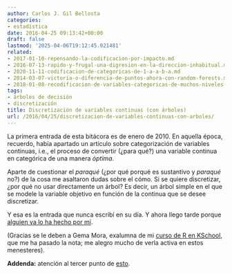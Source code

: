 ```yaml
---
author: Carlos J. Gil Bellosta
categories:
- estadística
date: 2016-04-25 09:13:42+00:00
draft: false
lastmod: '2025-04-06T19:12:45.021481'
related:
- 2017-01-10-repensando-la-codificacion-por-impacto.md
- 2016-07-13-rapido-y-frugal-una-digresion-en-la-direccion-inhabitual.md
- 2020-11-11-codificacion-de-categoricas-de-1-a-a-b-a.md
- 2014-03-07-victoria-o-diferencia-de-puntos-ahora-con-random-forests.md
- 2018-01-08-recodificacion-de-variables-categoricas-de-muchos-niveles-ayuda.md
tags:
- árboles de decisión
- discretización
title: Discretización de variables continuas (con árboles)
url: /2016/04/25/discretizacion-de-variables-continuas-con-arboles/
---
```


La primera entrada de esta bitácora es de enero de 2010. En aquella época, recuerdo, había apartado un artículo sobre categorización de variables continuas, i.e., el proceso de convertir (¿para qué?) una variable continua en categórica de una manera _óptima_.

Aparte de cuestionar el _paraqué_ (¿por qué porqué es sustantivo y _paraqué_ no?) de la cosa me asaltaron dudas sobre el cómo. Si se quiere discretizar, ¿por qué no usar directamente un árbol? Es decir, un árbol simple en el que se modele la variable objetivo en función de la continua que se desee discretizar.

Y esa es la entrada que nunca escribí en su día. Y ahora llego tarde porque [alguien ya lo ha hecho por mí](https://blog.clevertap.com/how-to-convert-numerical-variables-to-categorical-variables-with-decision-trees/).

(Gracias se le deben a Gema Mora, exalumna de mi [curso de R en KSchool](http://kschool.com/cursos/madrid/programa-profesional-de-iniciacion-a-r/), que me ha pasado la nota; me alegro mucho de verla activa en estos menesteres).

**Addenda:** atención al tercer punto de [esto](https://datanalytics.com/2017/01/20/la-h-filosofia-de-la-estadistica-en-once-puntos/).
